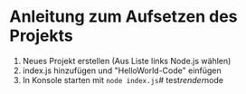 # Anleitung zum Aufsetzen des Projekts

1) Neues Projekt erstellen (Aus Liste links Node.js wählen)
2) index.js hinzufügen und "HelloWorld-Code" einfügen
3) In Konsole starten mit `node index.js`#   t e s t _ r e n d e r _ n o d e  
 